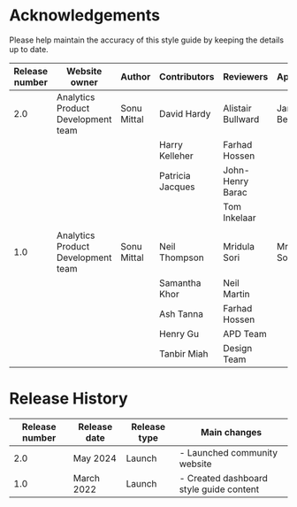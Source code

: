 # Acknowledgements

Please help maintain the accuracy of this style guide by keeping the details up to date.

<!-- // cSpell:disable -->

| Release number        | Website owner                      | Author      | Contributors     | Reviewers         | Approver      |
| --------------------- | ---------------------------------- | ----------- | ---------------- | ----------------- | ------------- |
| 2.0                   | Analytics Product Development team | Sonu Mittal | David Hardy      | Alistair Bullward | James Beckett |
|                       |                                    |             | Harry Kelleher   | Farhad Hossen     |               |
|                       |                                    |             | Patricia Jacques | John-Henry Barac  |               |
|                       |                                    |             |                  | Tom Inkelaar      |               |
|                       |                                    |             |                  |                   |               |
| 1.0                   | Analytics Product Development team | Sonu Mittal | Neil Thompson    | Mridula Sori      | Mridula Sori  |
|                       |                                    |             | Samantha Khor    | Neil Martin       |               |
|                       |                                    |             | Ash Tanna        | Farhad Hossen     |               |
|                       |                                    |             | Henry Gu         | APD Team          |               |
|                       |                                    |             | Tanbir Miah      | Design Team       |               |

<!-- /* cSpell:enable */ -->

# Release History

| Release number | Release date | Release type | Main changes                                             |
| -------------- | ------------ | ------------ | -------------------------------------------------------- |
| 2.0            | May 2024     | Launch       | - Launched community website                             |
| 1.0            | March 2022   | Launch       | - Created dashboard style guide content                  |